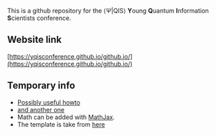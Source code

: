 This is a github repository for the $\langle \Psi \vert \text{QIS} \rangle$ **Y**oung **Q**uantum **I**nformation **S**cientists conference. 

## Website link
[https://yqisconference.github.io/github.io/](https://yqisconference.github.io/github.io/)

## Temporary info

- [Possibly useful howto](https://rutar.org/writing/how-to-build-a-personal-webpage-from-scratch/)
- [and another one](https://rutar.org/writing/how-to-build-a-personal-webpage-from-scratch/#crash-course-in-html-and-css) 
- Math can be added with [MathJax](https://github.com/mathjax/MathJax).
- The template is take from [here](https://github.com/mikepierce/conference-website-template)


